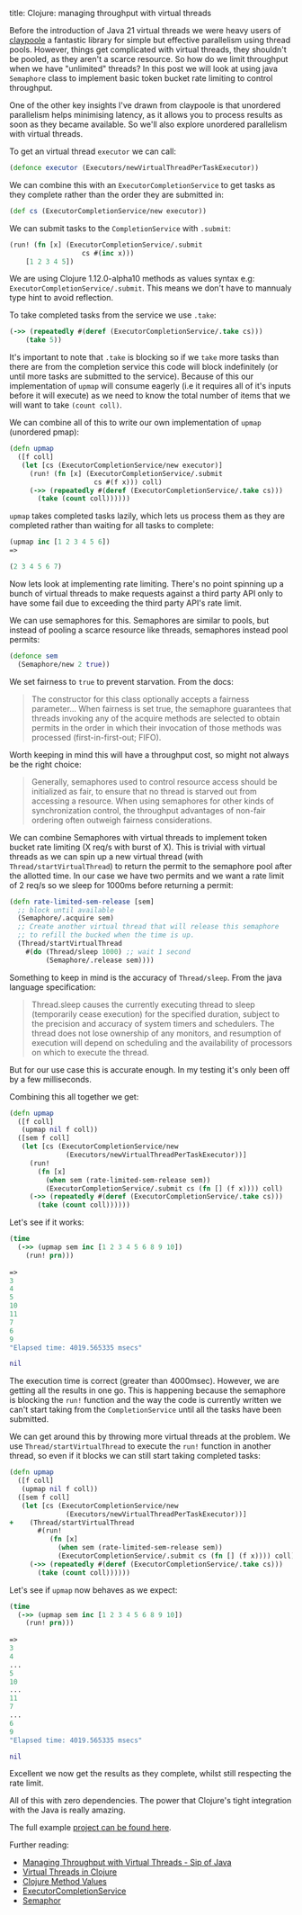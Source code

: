 title: Clojure: managing throughput with virtual threads

Before the introduction of Java 21 virtual threads we were heavy users of [claypoole](https://github.com/clj-commons/claypoole) a fantastic library for simple but effective parallelism using thread pools. However, things get complicated with virtual threads, they shouldn't be pooled, as they aren't a scarce resource. So how do we limit throughput when we have "unlimited" threads? In this post we will look at using java `Semaphore` class to implement basic token bucket rate limiting to control throughput.

One of the other key insights I've drawn from claypoole is that unordered parallelism helps minimising latency, as it allows you to process results as soon as they became available. So we'll also explore unordered parallelism with virtual threads.

To get an virtual thread `executor` we can call:

```clojure
(defonce executor (Executors/newVirtualThreadPerTaskExecutor))
```

We can combine this with an `ExecutorCompletionService` to get tasks as they complete rather than the order they are submitted in:

```clojure
(def cs (ExecutorCompletionService/new executor))
```

We can submit tasks to the `CompletionService` with `.submit`:

```clojure
(run! (fn [x] (ExecutorCompletionService/.submit
                  cs #(inc x)))
    [1 2 3 4 5])
```

We are using Clojure 1.12.0-alpha10 methods as values syntax e.g: `ExecutorCompletionService/.submit`. This means we don't have to mannualy type hint to avoid reflection.

To take completed tasks from the service we use `.take`:

```clojure
(->> (repeatedly #(deref (ExecutorCompletionService/.take cs)))
    (take 5))
```

It's important to note that `.take` is blocking so if we `take` more tasks than there are from the completion service this code will block indefinitely (or until more tasks are submitted to the service). Because of this our implementation of `upmap` will consume eagerly (i.e it requires all of it's inputs before it will execute) as we need to know the total number of items that we will want to take `(count coll)`.

We can combine all of this to write our own implementation of `upmap` (unordered pmap):

```clojure
(defn upmap
  ([f coll]
   (let [cs (ExecutorCompletionService/new executor)]
     (run! (fn [x] (ExecutorCompletionService/.submit
                     cs #(f x))) coll)
     (->> (repeatedly #(deref (ExecutorCompletionService/.take cs)))
       (take (count coll))))))
```

`upmap` takes completed tasks lazily, which lets us process them as they are completed rather than waiting for all tasks to complete:

```clojure
(upmap inc [1 2 3 4 5 6])
=>

(2 3 4 5 6 7)
```

Now lets look at implementing rate limiting. There's no point spinning up a bunch of virtual threads to make requests against a third party API only to have some fail due to exceeding the third party API's rate limit.

We can use semaphores for this. Semaphores are similar to pools, but instead of pooling a scarce resource like threads, semaphores instead pool permits:

```clojure
(defonce sem
  (Semaphore/new 2 true))
```

We set fairness to `true` to prevent starvation. From the docs:

> The constructor for this class optionally accepts a fairness parameter... When fairness is set true, the semaphore guarantees that threads invoking any of the acquire methods are selected to obtain permits in the order in which their invocation of those methods was processed (first-in-first-out; FIFO).

Worth keeping in mind this will have a throughput cost, so might not always be the right choice:

> Generally, semaphores used to control resource access should be initialized as fair, to ensure that no thread is starved out from accessing a resource. When using semaphores for other kinds of synchronization control, the throughput advantages of non-fair ordering often outweigh fairness considerations.

We can combine Semaphores with virtual threads to implement token bucket rate limiting (X req/s with burst of X). This is trivial with virtual threads as we can spin up a new virtual thread (with `Thread/startVirtualThread`) to return the permit to the semaphore pool after the allotted time. In our case we have two permits and we want a rate limit of 2 req/s so we sleep for 1000ms before returning a permit:

```clojure
(defn rate-limited-sem-release [sem]
  ;; block until available
  (Semaphore/.acquire sem)
  ;; Create another virtual thread that will release this semaphore
  ;; to refill the bucked when the time is up.
  (Thread/startVirtualThread
    #(do (Thread/sleep 1000) ;; wait 1 second
         (Semaphore/.release sem))))
```

Something to keep in mind is the accuracy of `Thread/sleep`. From the java language specification:

> Thread.sleep causes the currently executing thread to sleep (temporarily cease execution) for the specified duration, subject to the precision and accuracy of system timers and schedulers. The thread does not lose ownership of any monitors, and resumption of execution will depend on scheduling and the availability of processors on which to execute the thread.

But for our use case this is accurate enough. In my testing it's only been off by a few milliseconds.

Combining this all together we get:

```clojure
(defn upmap
  ([f coll]
   (upmap nil f coll))
  ([sem f coll]
   (let [cs (ExecutorCompletionService/new
              (Executors/newVirtualThreadPerTaskExecutor))]
     (run!
       (fn [x]
         (when sem (rate-limited-sem-release sem))
         (ExecutorCompletionService/.submit cs (fn [] (f x)))) coll)
     (->> (repeatedly #(deref (ExecutorCompletionService/.take cs)))
       (take (count coll))))))
```

Let's see if it works:

```clojure
(time
  (->> (upmap sem inc [1 2 3 4 5 6 8 9 10])
    (run! prn)))
    
=>
3
4
5
10
11
7
6
9
"Elapsed time: 4019.565335 msecs"

nil
```

The execution time is correct (greater than 4000msec). However, we are getting all the results in one go. This is happening because the semaphore is blocking the `run!` function and the way the code is currently written we can't start taking from the `CompletionService` until all the tasks have been submitted.

We can get around this by throwing more virtual threads at the problem. We use `Thread/startVirtualThread` to execute the `run!` function in another thread, so even if it blocks we can still start taking completed tasks:

```clojure
(defn upmap
  ([f coll]
   (upmap nil f coll))
  ([sem f coll]
   (let [cs (ExecutorCompletionService/new
              (Executors/newVirtualThreadPerTaskExecutor))]
+    (Thread/startVirtualThread
       #(run!
          (fn [x]
            (when sem (rate-limited-sem-release sem))
            (ExecutorCompletionService/.submit cs (fn [] (f x)))) coll))
     (->> (repeatedly #(deref (ExecutorCompletionService/.take cs)))
       (take (count coll))))))
```

Let's see if `upmap` now behaves as we expect:

```clojure
(time
  (->> (upmap sem inc [1 2 3 4 5 6 8 9 10])
    (run! prn)))
    
=>
3
4
...
5
10
...
11
7
...
6
9
"Elapsed time: 4019.565335 msecs"

nil
```

Excellent we now get the results as they complete, whilst still respecting the rate limit. 

All of this with zero dependencies. The power that Clojure's tight integration with the Java is really amazing.

The full example [project can be found here](https://github.com/andersmurphy/clj-cookbook/tree/master/virtual-threads/managing-throughput).

Further reading:

- [Managing Throughput with Virtual Threads - Sip of Java](https://inside.java/2024/02/04/sip094/ )
- [Virtual Threads in Clojure](https://ericnormand.me/guide/clojure-virtual-threads)
- [Clojure Method Values](https://clojure.org/news/2024/04/28/clojure-1-12-alpha10#method_values)
- [ExecutorCompletionService](https://docs.oracle.com/en/java/javase/21/docs/api/java.base/java/util/concurrent/ExecutorCompletionService.html)
- [Semaphor](https://docs.oracle.com/en/java/javase/21/docs/api/java.base/java/util/concurrent/Semaphore.html)
